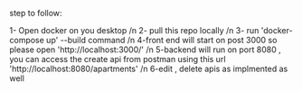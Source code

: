step to follow:

1- Open docker on you desktop /n
2- pull this repo locally /n
3- run 'docker-compose up' --build command /n
4-front end will start on post 3000 so please open 'http://localhost:3000/' /n
5-backend will run on port 8080 , you can access the create api from postman using this url 'http://localhost:8080/apartments' /n
6-edit , delete apis as implmented as well
